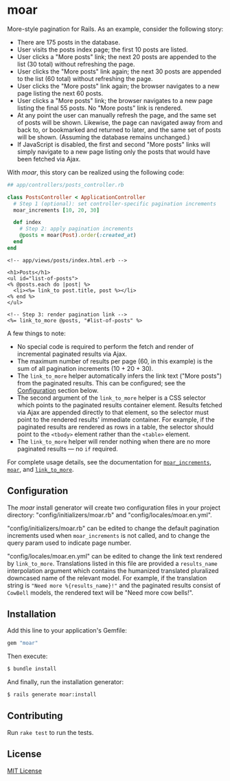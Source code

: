 # moar

More-style pagination for Rails.  As an example, consider the following
story:

* There are 175 posts in the database.
* User visits the posts index page; the first 10 posts are listed.
* User clicks a "More posts" link; the next 20 posts are appended to the
  list (30 total) without refreshing the page.
* User clicks the "More posts" link again; the next 30 posts are
  appended to the list (60 total) without refreshing the page.
* User clicks the "More posts" link again; the browser navigates to a
  new page listing the next 60 posts.
* User clicks a "More posts" link; the browser navigates to a new page
  listing the final 55 posts.  No "More posts" link is rendered.
* At any point the user can manually refresh the page, and the same set
  of posts will be shown.  Likewise, the page can navigated away from
  and back to, or bookmarked and returned to later, and the same set of
  posts will be shown.  (Assuming the database remains unchanged.)
* If JavaScript is disabled, the first and second "More posts" links
  will simply navigate to a new page listing only the posts that would
  have been fetched via Ajax.

With *moar*, this story can be realized using the following code:

```ruby
## app/controllers/posts_controller.rb

class PostsController < ApplicationController
  # Step 1 (optional): set controller-specific pagination increments
  moar_increments [10, 20, 30]

  def index
    # Step 2: apply pagination increments
    @posts = moar(Post).order(:created_at)
  end
end
```

```html+erb
<!-- app/views/posts/index.html.erb -->

<h1>Posts</h1>
<ul id="list-of-posts">
<% @posts.each do |post| %>
  <li><%= link_to post.title, post %></li>
<% end %>
</ul>

<!-- Step 3: render pagination link -->
<%= link_to_more @posts, "#list-of-posts" %>
```

A few things to note:

* No special code is required to perform the fetch and render of
  incremental paginated results via Ajax.
* The maximum number of results per page (60, in this example) is the
  sum of all pagination increments (10 + 20 + 30).
* The `link_to_more` helper automatically infers the link text ("More
  posts") from the paginated results.  This can be configured; see the
  [Configuration](#configuration) section below.
* The second argument of the `link_to_more` helper is a CSS selector
  which points to the paginated results container element.  Results
  fetched via Ajax are appended directly to that element, so the
  selector must point to the rendered results' immediate container.  For
  example, if the paginated results are rendered as rows in a table, the
  selector should point to the `<tbody>` element rather than the
  `<table>` element.
* The `link_to_more` helper will render nothing when there are no more
  paginated results &mdash; no `if` required.

For complete usage details, see the documentation for
[`moar_increments`](http://www.rubydoc.info/gems/moar/Moar/Controller/ClassMethods:moar_increments),
[`moar`](http://www.rubydoc.info/gems/moar/Moar/Controller:moar), and
[`link_to_more`](http://www.rubydoc.info/gems/moar/Moar/Helper:link_to_more).


## Configuration

The *moar* install generator will create two configuration files in your
project directory: "config/initializers/moar.rb" and
"config/locales/moar.en.yml".

"config/initializers/moar.rb" can be edited to change the default
pagination increments used when `moar_increments` is not called, and to
change the query param used to indicate page number.

"config/locales/moar.en.yml" can be edited to change the link text
rendered by `link_to_more`.  Translations listed in this file are
provided a `results_name` interpolation argument which contains the
humanized translated pluralized downcased name of the relevant model.
For example, if the translation string is `"Need more %{results_name}!"`
and the paginated results consist of `CowBell` models, the rendered text
will be "Need more cow bells!".

## Installation

Add this line to your application's Gemfile:

```ruby
gem "moar"
```

Then execute:

```bash
$ bundle install
```

And finally, run the installation generator:

```bash
$ rails generate moar:install
```


## Contributing

Run `rake test` to run the tests.


## License

[MIT License](https://opensource.org/licenses/MIT)

